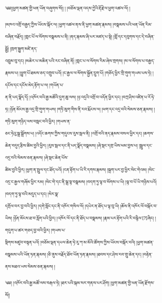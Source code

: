 ﻿  
༄༅།།ཕྱག་མཚན་གྱི་ཕན་ཡོན་བཞུགས་སོ།། ། །བཅོམ་ལྡན་འདས་ཀྱེའི་རྡོ་རྗེ་ལ་ཕྱག་འཚལ་ལོ། །  
  
།མཁའ་འགྲོ་བརྒྱད་ཀྱིས་ཡོངས་སྐོར་ལ། །ཕྱག་འཚལ་ནས་ནི་ཕྱག་མཚན་རྣམས། །བསྣམས་པའི་ཕན་ཡོན་རིམ་བཞིན་བརྗོད། །གླང་པོ་ལ་སོགས་བསྣམས་པ་ནི། །ནད་རྣམས་ཞི་པར་མཛད་པ་སྟེ། །གློ་དང་དབུགས་དང་དེ་བཞིན་སྨྱོ། །ཁྲག་སྐྱུག་མཛེ་ནད་  
འབྲུམ་བུ་དང། །མཆེར་པ་མཆིན་པའི་རང་བཞིན་ནོ། །གླང་པ་ལ་སོགས་རིམ་ཞེས་གྲགས། །ས་ལ་སོགས་པ་བརྒྱད་རྣམས་པ། །ཕྱུག་པོ་ཐམས་ཅད་འགྲུབ་པའོ། །ང་རྒྱལ་ལ་སོགས་སྐྱོན་དྲུག་པོ། །གཅོད་ཕྱིར་གྲི་གུག་གཡས་པས་ཏེ། །དངོས་དང་དངོས་མེད་རྟོག་པ་ལ། །གཡོན་པ་  
ན་ནི་པད་སྣོད་དོ། །འཁོར་བའི་རྒྱ་མཚོའི་དུག་ཆུ་ལས། །ཉ་འདྲའི་འགྲོ་བ་འདོན་ཕྱིར་དང། །བཀྲ་ཤིས་འཛིན་པ་རོ་ཧེ་ཏ། །ཉོན་མོངས་རྒྱ་འདྲ་གྲི་གུག་གཡས། །གཏི་མུག་གིས་ནི་རབ་རྨོངས་ལ། །ཕག་དང་འདྲ་བའི་སེམས་ཅན་རྣམས། །གཏི་མུག་གཉིད་ལས་བསླང་བའི་ཕྱིར། །གཡས་ན་  
ཅང་ཏེའུ་སྒྲ་སྒྲོགས་པ། །འདོང་ཆགས་ཀྱིས་གདུངས་རུས་སྦལ་ནི། །འགྲོ་བའི་ནད་རྣམས་བསལ་ཕྱིར་དང། །ཆགས་ཆེན་བདུད་རྩིས་ཚིམ་བྱའི་ཕྱིར། །རུས་སྦལ་དང་ནི་པད་སྣོད་བསྣམས། །ཞེ་སྡང་དགྲ་ཡིས་ཕམ་བྱས་པ། །སྦྲུལ་དང་འདྲ་བའི་སེམས་ཅན་རྣམས། །ཞེ་སྡང་ཆེན་པོས་  
ཚིམ་བྱའི་ཕྱིར། །ཕྱག་ན་སྤྲུལ་དང་ཐོད་པའོ། །ངན་རྟོག་པ་ཡི་རི་དགས་རྣམས། །སྐྲག་པར་བྱ་ཕྱིར་སེང་གེའམ། །སེང་འདྲ་ང་རྒྱལ་གཞོམ་ཕྱིར་རམ། །སེང་གེ་དང་ནི་སྒྲ་སྟ་བསྣམས། །བདག་ཏུ་ལྟ་བ་སོགས་པ་ཡི། །ལྟ་བ་པོ་ཡི་གཉིས་པའོ། །བདག་ཏུ་ལྟ་བའི་མདུད་པ་དང། །སེར་སྣ་  
དགྲོལ་བར་བྱ་བའི་ཕྱིར། །དགེ་སློང་དང་ནི་འཁོར་གསིལ་ལོ། །དཔེར་ན་ཐོད་པ་ལྟ་བུ་ཡི། །ཆོས་ནི་འཁོར་ལོ་བསྐོར་བ་ཡིས། །ཉོན་མོངས་ཐ་བ་རློག་པའི་ཕྱིར། །འཁོར་ལོ་དང་ནི་ཐོད་པ་བསྣམས། །རྣམ་པར་རྟོག་པའི་རི་བརྙིལ་[?]ཞིང། །གདུག་པ་ཚར་གཅད་བྱ་བའི་ཕྱིར། །གཡས་པ་  
སྡིགས་མཛུབ་བསྟན་པའོ། །བཅོམ་ལྡན་དཔལ་ཆེན་ཧེ་རུ་ཀ་མ་མོའི་ཚོགས་ཀྱིས་ཡོངས་བསྐོར་བའི། །ཕྱག་མཚན་བསྣམས་པའི་ཡོན་ཏན་རྣམས། །ཅི་ནུས་བརྗོད་ཐོབ་ཡོན་ཏན་རྣམས། །ཐབས་དང་ཤེས་རབ་གྲུ་ཆེན་དང། །བརྟེན་ནས་མཐའ་ཡས་སེམས་ཅན་རྣམས། །  
  
༄༅། །འཁོར་བའི་རྒྱ་མཚོ་ལས་བརྒལ་ཏེ། །ཐར་པའི་སྐམ་སར་གནས་པར་ཤོག། །ཕྱག་མཚན་གྱི་ཕན་ཡོན་རྫོགས་སོ།།  
  
  
